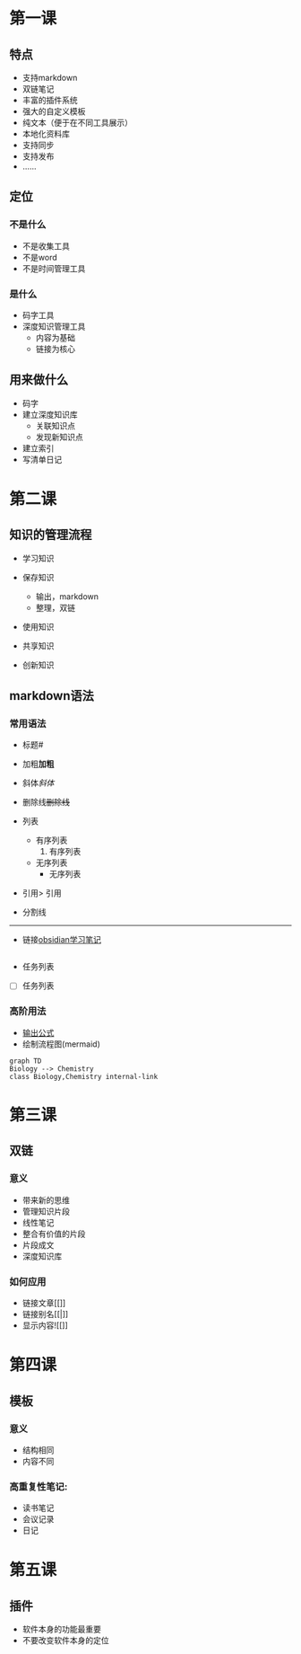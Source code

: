 # 第一课

## 特点

- 支持markdown
- 双链笔记
- 丰富的插件系统
- 强大的自定义模板
- 纯文本（便于在不同工具展示）
- 本地化资料库
- 支持同步
- 支持发布
- ......

## 定位

### 不是什么

- 不是收集工具
- 不是word
- 不是时间管理工具

### 是什么

- 码字工具
- 深度知识管理工具
	- 内容为基础
	- 链接为核心

## 用来做什么

- 码字
- 建立深度知识库
	- 关联知识点
	- 发现新知识点
- 建立索引
- 写清单日记

# 第二课

## 知识的管理流程

- 学习知识
- 保存知识

	- 输出，markdown
	- 整理，双链
	
- 使用知识
- 共享知识
- 创新知识

## markdown语法

### 常用语法

- 标题#
- 加粗**加粗**
- 斜体*斜体*
- 删除线~~删除线~~
- 列表

	- 有序列表
		1. 有序列表
	- 无序列表
		- 无序列表
	
- 引用> 引用
- 分割线
---

- 链接[obsidian学习笔记](https://www.bilibili.com/video/BV1H44y1n71k?t=0.0)
```c
```
- 任务列表
- [ ] 任务列表

### 高阶用法

- [输出公式](https://www.zybuluo.com/codeep/note/163962)
- 绘制流程图(mermaid)
```mermaid
graph TD 
Biology --> Chemistry
class Biology,Chemistry internal-link
```
# 第三课

## 双链
### 意义
- 带来新的思维
- 管理知识片段
- 线性笔记
- 整合有价值的片段
- 片段成文
- 深度知识库
### 如何应用
- 链接文章[[]]
- 链接别名[[|]]
- 显示内容![[]]
# 第四课
## 模板
### 意义
- 结构相同
- 内容不同
### 高重复性笔记:
- 读书笔记
- 会议记录
- 日记
# 第五课
## 插件

- 软件本身的功能最重要
- 不要改变软件本身的定位















